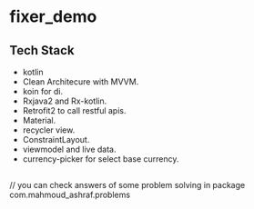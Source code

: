 # fixer_demo
## Tech Stack
- kotlin 
- Clean Architecure with MVVM.
- koin for di.
- Rxjava2 and Rx-kotlin.
- Retrofit2 to call restful apis.
- Material.
- recycler view.
- ConstraintLayout.
- viewmodel and live data.
- currency-picker for select base currency.
##
// you can check answers of some problem solving in package com.mahmoud_ashraf.problems
